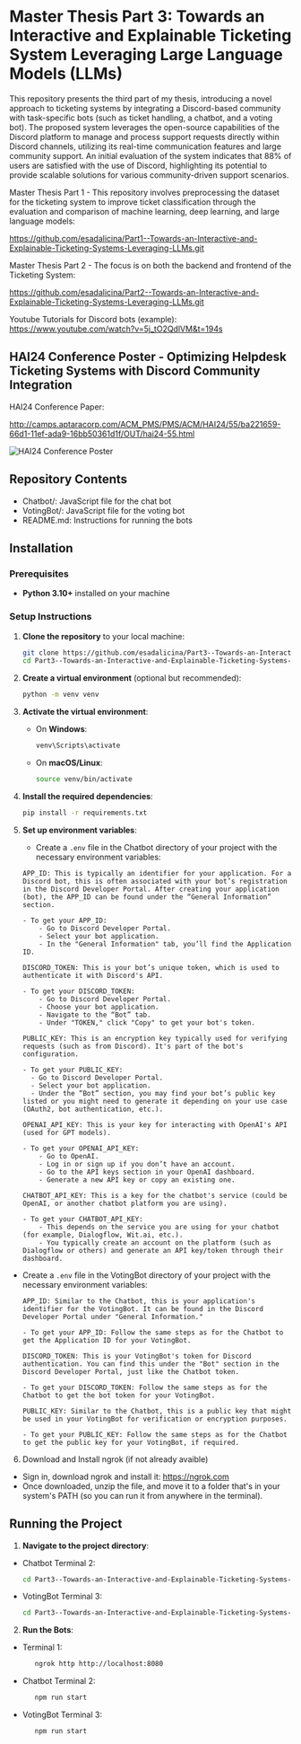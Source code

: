 # Master Thesis Part 3: Towards an Interactive and Explainable Ticketing System Leveraging Large Language Models (LLMs)

This repository presents the third part of my thesis, introducing a novel approach to ticketing systems by integrating a Discord-based community with task-specific bots (such as ticket handling, a chatbot, and a voting bot). The proposed system leverages the open-source capabilities of the Discord platform to manage and process support requests directly within Discord channels, utilizing its real-time communication features and large community support. An initial evaluation of the system indicates that 88% of users are satisfied with the use of Discord, highlighting its potential to provide scalable solutions for various community-driven support scenarios. 

Master Thesis Part 1 - This repository involves preprocessing the dataset for the ticketing system to improve ticket classification through the evaluation and comparison of machine learning, deep learning, and large language models:

https://github.com/esadalicina/Part1--Towards-an-Interactive-and-Explainable-Ticketing-Systems-Leveraging-LLMs.git

Master Thesis Part 2 - The focus is on both the backend and frontend of the Ticketing System:

https://github.com/esadalicina/Part2--Towards-an-Interactive-and-Explainable-Ticketing-Systems-Leveraging-LLMs.git

Youtube Tutorials for Discord bots (example): https://www.youtube.com/watch?v=5j_tO2QdlVM&t=194s


## HAI24 Conference Poster - Optimizing Helpdesk Ticketing Systems with Discord Community Integration

HAI24 Conference Paper:

http://camps.aptaracorp.com/ACM_PMS/PMS/ACM/HAI24/55/ba221659-66d1-11ef-ada9-16bb50361d1f/OUT/hai24-55.html


![HAI24 Conference Poster](Poster.jpg)



## Repository Contents

- Chatbot/: JavaScript file for the chat bot
- VotingBot/: JavaScript file for the voting bot
- README.md: Instructions for running the bots


## Installation

### Prerequisites

- **Python 3.10+** installed on your machine

### Setup Instructions

1. **Clone the repository** to your local machine:

    ```bash
    git clone https://github.com/esadalicina/Part3--Towards-an-Interactive-and-Explainable-Ticketing-Systems-Leveraging-LLMs.git
    cd Part3--Towards-an-Interactive-and-Explainable-Ticketing-Systems-Leveraging-LLMs
    ```

2. **Create a virtual environment** (optional but recommended):

    ```bash
    python -m venv venv
    ```

3. **Activate the virtual environment**:

    - On **Windows**:

      ```bash
      venv\Scripts\activate
      ```

    - On **macOS/Linux**:

      ```bash
      source venv/bin/activate
      ```

4. **Install the required dependencies**:

    ```bash
    pip install -r requirements.txt
    ```

5. **Set up environment variables**:
   
   - Create a `.env` file in the Chatbot directory of your project with the necessary environment variables:

    ```plaintext
    APP_ID: This is typically an identifier for your application. For a Discord bot, this is often associated with your bot’s registration in the Discord Developer Portal. After creating your application (bot), the APP_ID can be found under the “General Information” section.

    - To get your APP_ID:
        - Go to Discord Developer Portal.
        - Select your bot application.
        - In the "General Information" tab, you’ll find the Application ID.

    DISCORD_TOKEN: This is your bot’s unique token, which is used to authenticate it with Discord's API.

    - To get your DISCORD_TOKEN:
        - Go to Discord Developer Portal.
        - Choose your bot application.
        - Navigate to the “Bot” tab.
        - Under "TOKEN," click "Copy" to get your bot's token.

    PUBLIC_KEY: This is an encryption key typically used for verifying requests (such as from Discord). It's part of the bot's configuration.

    - To get your PUBLIC_KEY:
      - Go to Discord Developer Portal.
      - Select your bot application.
      - Under the “Bot” section, you may find your bot’s public key listed or you might need to generate it depending on your use case (OAuth2, bot authentication, etc.).

    OPENAI_API_KEY: This is your key for interacting with OpenAI's API (used for GPT models).

    - To get your OPENAI_API_KEY:
        - Go to OpenAI.
        - Log in or sign up if you don’t have an account.
        - Go to the API keys section in your OpenAI dashboard.
        - Generate a new API key or copy an existing one.

    CHATBOT_API_KEY: This is a key for the chatbot's service (could be OpenAI, or another chatbot platform you are using).

    - To get your CHATBOT_API_KEY:
        - This depends on the service you are using for your chatbot (for example, Dialogflow, Wit.ai, etc.).
        - You typically create an account on the platform (such as Dialogflow or others) and generate an API key/token through their dashboard.

    ```

  - Create a `.env` file in the VotingBot directory of your project with the necessary environment variables:

    ```plaintext
    APP_ID: Similar to the Chatbot, this is your application's identifier for the VotingBot. It can be found in the Discord Developer Portal under "General Information."

    - To get your APP_ID: Follow the same steps as for the Chatbot to get the Application ID for your VotingBot.

    DISCORD_TOKEN: This is your VotingBot's token for Discord authentication. You can find this under the "Bot" section in the Discord Developer Portal, just like the Chatbot token.
    
    - To get your DISCORD_TOKEN: Follow the same steps as for the Chatbot to get the bot token for your VotingBot.

    PUBLIC_KEY: Similar to the Chatbot, this is a public key that might be used in your VotingBot for verification or encryption purposes.

    - To get your PUBLIC_KEY: Follow the same steps as for the Chatbot to get the public key for your VotingBot, if required.
    ```

6. Download and Install ngrok (if not already avaible)
   
- Sign in, download ngrok and install it: https://ngrok.com
- Once downloaded, unzip the file, and move it to a folder that's in your system's PATH (so you can run it from anywhere in the terminal).

    
## Running the Project

1. **Navigate to the project directory**:

- Chatbot Terminal 2:
  
    ```bash
    cd Part3--Towards-an-Interactive-and-Explainable-Ticketing-Systems-Leveraging-LLMs/Chatbot
    ```
- VotingBot Terminal 3:
  
    ```bash
    cd Part3--Towards-an-Interactive-and-Explainable-Ticketing-Systems-Leveraging-LLMs/VotingBot
    ```

2. **Run the Bots**:

- Terminal 1:
  
    ```bash
       ngrok http http://localhost:8080
    ```

- Chatbot Terminal 2:
  
    ```bash
       npm run start 
    ```
  
- VotingBot Terminal 3:
  
    ```bash
       npm run start 
    ```


  

